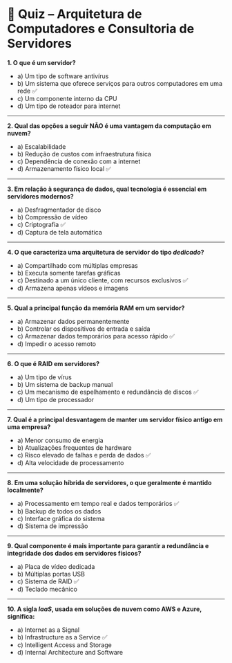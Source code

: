 
# 🧠 Quiz – Arquitetura de Computadores e Consultoria de Servidores

**1. O que é um servidor?**  
- a) Um tipo de software antivírus  
- b) Um sistema que oferece serviços para outros computadores em uma rede ✅  
- c) Um componente interno da CPU  
- d) Um tipo de roteador para internet  

---

**2. Qual das opções a seguir NÃO é uma vantagem da computação em nuvem?**  
- a) Escalabilidade  
- b) Redução de custos com infraestrutura física  
- c) Dependência de conexão com a internet  
- d) Armazenamento físico local ✅  

---

**3. Em relação à segurança de dados, qual tecnologia é essencial em servidores modernos?**  
- a) Desfragmentador de disco  
- b) Compressão de vídeo  
- c) Criptografia ✅  
- d) Captura de tela automática  

---

**4. O que caracteriza uma arquitetura de servidor do tipo _dedicado_?**  
- a) Compartilhado com múltiplas empresas  
- b) Executa somente tarefas gráficas  
- c) Destinado a um único cliente, com recursos exclusivos ✅  
- d) Armazena apenas vídeos e imagens  

---

**5. Qual a principal função da memória RAM em um servidor?**  
- a) Armazenar dados permanentemente  
- b) Controlar os dispositivos de entrada e saída  
- c) Armazenar dados temporários para acesso rápido ✅  
- d) Impedir o acesso remoto  

---

**6. O que é RAID em servidores?**  
- a) Um tipo de vírus  
- b) Um sistema de backup manual  
- c) Um mecanismo de espelhamento e redundância de discos ✅  
- d) Um tipo de processador  

---

**7. Qual é a principal desvantagem de manter um servidor físico antigo em uma empresa?**  
- a) Menor consumo de energia  
- b) Atualizações frequentes de hardware  
- c) Risco elevado de falhas e perda de dados ✅  
- d) Alta velocidade de processamento  

---

**8. Em uma solução híbrida de servidores, o que geralmente é mantido localmente?**  
- a) Processamento em tempo real e dados temporários ✅  
- b) Backup de todos os dados  
- c) Interface gráfica do sistema  
- d) Sistema de impressão  

---

**9. Qual componente é mais importante para garantir a redundância e integridade dos dados em servidores físicos?**  
- a) Placa de vídeo dedicada  
- b) Múltiplas portas USB  
- c) Sistema de RAID ✅  
- d) Teclado mecânico  

---

**10. A sigla _IaaS_, usada em soluções de nuvem como AWS e Azure, significa:**  
- a) Internet as a Signal  
- b) Infrastructure as a Service ✅  
- c) Intelligent Access and Storage  
- d) Internal Architecture and Software  
